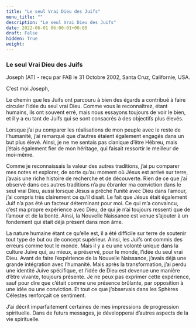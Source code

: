 ```yaml
---
title: "Le seul Vrai Dieu des Juifs"
menu_title: ""
description: "Le seul Vrai Dieu des Juifs"
date: 2022-06-01 06:00:01+00:88
draft: False
hidden: True
weight:
---
```

### Le seul Vrai Dieu des Juifs

Joseph (AT) - reçu par FAB le 31 Octobre 2002, Santa Cruz, Californie, USA.

C’est moi Joseph,

Le chemin que les Juifs ont parcouru à bien des égards a contribué à faire circuler l’idée du seul vrai Dieu. Comme vous le reconnaîtrez, étant humains, ils ont souvent erré, mais nous essayons toujours de voir le bien, et il y a eu tant de Juifs qui se sont consacrés à des objectifs plus élevés.

Lorsque j’ai pu comparer les réalisations de mon peuple avec le reste de l’humanité, j’ai remarqué que d’autres étaient également engagés dans un but plus élevé. Ainsi, je ne me sentais pas clanique d’être Hébreu, mais j’étais également fier de mon héritage, qui faisait ressortir le meilleur de moi-même.

Comme je reconnaissais la valeur des autres traditions, j’ai pu comparer mes notes et explorer, de sorte qu’au moment où Jésus est arrivé sur terre, j’avais une riche histoire de recherche et de découverte. Rien de ce que j’ai observé dans ces autres traditions n’a pu ébranler ma conviction dans le seul vrai Dieu, aussi lorsque Jésus a prêché l’unité avec Dieu dans l’amour, j’ai compris très clairement ce qu’il disait. Le fait que Jésus était également Juif n’a pas été un facteur déterminant pour moi. Ce qui m’a convaincu, c’est ma propre expérience avec Dieu, de qui je n’ai toujours ressenti que de l’amour et de la bonté. Ainsi, la Nouvelle Naissance est venue s’ajouter à un fondement qui était déjà présent dans mon âme.

La nature humaine étant ce qu’elle est, il a été difficile sur terre de soutenir tout type de but ou de concept supérieur. Ainsi, les Juifs ont commis des erreurs comme tout le monde. Mais il y a eu une volonté unique dans la culture Juive qui, au mieux, a préservé, pour le monde, l’idée du seul vrai Dieu.
Avant de faire l’expérience de la Nouvelle Naissance, j’avais déjà une grande intégration avec l’humanité. Mais après la transformation, j’ai perdu une identité Juive spécifique, et l’idée de Dieu est devenue une manière d’être vivante, toujours présente. Je ne peux pas exprimer cette expérience, sauf pour dire que c’était comme une présence brûlante, par opposition à une idée ou une conviction. Et tout ce que j’observais dans les Sphères Célestes renforçait ce sentiment.

J’ai décrit imparfaitement certaines de mes impressions de progression spirituelle. Dans de futurs messages, je développerai d’autres aspects de la vie spirituelle.